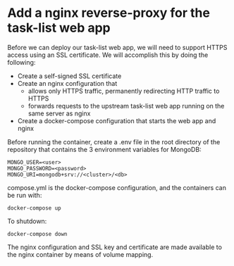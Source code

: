 # Add a nginx reverse-proxy for the task-list web app
Before we can deploy our task-list web app, we will need
to support HTTPS access using an SSL certificate. We will 
accomplish this by doing the following:

- Create a self-signed SSL certificate
- Create an nginx configuration that
  - allows only HTTPS traffic, permanently redirecting HTTP traffic to HTTPS
  - forwards requests to the upstream task-list web app running on the same server as nginx
- Create a docker-compose configuration that starts the web app and nginx

Before running the container, create a .env file in the root directory of the repository
that contains the 3 environment variables for MongoDB:

    MONGO_USER=<user>
    MONGO_PASSWORD=<password>
    MONGO_URI=mongodb+srv://<cluster>/<db>

compose.yml is the docker-compose configuration, and the
containers can be run with:

    docker-compose up

To shutdown:

    docker-compose down

The nginx configuration and SSL key and certificate are 
made available to the nginx container by means of volume mapping.
